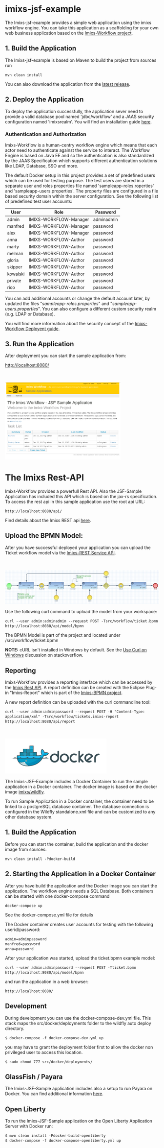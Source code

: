 # imixs-jsf-example


The Imixs-jsf-example provides a simple web application using the imixs workflow engine.
You can take this application as a scaffolding for your own web business application based on the [Imixs-Workflow project](http://www.imixs.org).


## 1. Build the Application

The Imixs-jsf-example  is based on Maven to build the project from sources run

    mvn clean install
    
You can also download the application from the [latest release](https://github.com/imixs/imixs-jsf-example/releases).    

## 2. Deploy the Application
To deploy the application successfully, the application sever need to provide a valid database pool named 'jdbc/workflow' and a JAAS security configuration named 'imixsrealm'. You will find an installation guide [here](http://www.imixs.org/doc/sampleapplication.html).




### Authentication and Authorization

Imixs-Workflow is a human-centry workflow engine which means that each actor need to authenticate against the service to interact. The Workflow Engine is based on Java EE and so the authentication is also standardized by the JAAS Specification which supports different authentication solutions like LDAP, Database, SSO and more.  

The default Docker setup in this project provides a set of predefined users which can be used for testing purpose. The test users are stored in a separate user and roles properties file named 'sampleapp-roles.roperties' and 'sampleapp-users.properties'. The property files are configured in a file based security domain within the server configuration. See the following list of predefined test user accounts:


| User    | Role                   | Password |
|---------|------------------------|----------|
| admin   | IMIXS-WORKFLOW-Manager | adminadmin |
| manfred | IMIXS-WORKFLOW-Manager | password |
| alex    | IMIXS-WORKFLOW-Manager | password |
| anna    | IMIXS-WORKFLOW-Author  | password |
| marty   | IMIXS-WORKFLOW-Author  | password |
| melman  | IMIXS-WORKFLOW-Author  | password |
| gloria  | IMIXS-WORKFLOW-Author  | password |
| skipper | IMIXS-WORKFLOW-Author  | password |
| kowalski| IMIXS-WORKFLOW-Author  | password |
| private | IMIXS-WORKFLOW-Author  | password |
| rico    | IMIXS-WORKFLOW-Author  | password |


You can add additional accounts or change the default account later, by updated the files "_sampleapp-roles.properties_" and "_sampleapp-users.properties_". You can also configure a different custom security realm (e.g. LDAP or Database). 

You will find more information about the security concept of the [Imixs-Workflow Deployent guide](http://www.imixs.org/doc/deployment/security.html).


## 3. Run the Application
After deployment you can start the sample application from:

[http://localhost:8080/](http://localhost:8080/)

<br><br><img width="75%" src="sample.png">


# The Imixs Rest-API

Imixs-Workflow provides a powerfull Rest API. Also the JSF-Sample Application has included this API which is based on the jax-rs specification. 
To access the rest api in this sample application use the root api URL:

    http://localhost:8080/api/

Find details about the Imixs REST api [here](http://www.imixs.org/doc/restapi/index.html). 

## Upload the BPMN Model:

After you have successful deployed your application you can upload the Ticket workflow model via the [Imixs-REST Service API](http://www.imixs.org/doc/restapi/index.html). 

<br><br><img src="model-ticket.png">

Use the following curl command to upload the model from your workspace:

    curl --user admin:adminadmin --request POST -Tsrc/workflow/ticket.bpmn http://localhost:8080/api/model/bpmn

The BPMN Model is part of the project and located under /src/workflow/ticket.bpmn


**NOTE:** cURL isn't installed in Windows by default. See the [Use Curl on Windows](https://stackoverflow.com/questions/9507353/how-do-i-install-and-use-curl-on-windows) discussion on stackoverflow.


## Reporting

Imixs-Workflow provides a reporting interface which can be accessed by the [Imixs Rest API](http://www.imixs.org/doc/restapi/reportservice.html). A report definition can be created with the Eclipse Plug-in "Imixs-Report" which is part of the [Imixs-BPMN project](http://www.imixs.org/doc/modelling/index.html).

A new report definition can be uploaded with the curl commandline tool:

    curl --user admin:adminpassword --request POST -H "Content-Type: application/xml" -Tsrc/workflow/tickets.imixs-report http://localhost:8080/api/report






<br><br><img src="small_h-trans.png">


The Imixs-JSF-Example includes a Docker Container to run the sample application in a Docker container. 
The docker image is based on the docker image [imixs/wildfly](https://hub.docker.com/r/imixs/wildfly/).

To run Sample Application in a Docker container, the container need to be linked to a postgreSQL database container. The database connection is configured in the Wildfly standalone.xml file and can be customized to any other database system. 

## 1. Build the Application
Before you can start the container, build the application and the docker image from sources:


	mvn clean install -Pdocker-build
	
## 2. Starting the Application in a Docker Container

After you have build the application and the Docker image you can start the application. The workflow engine needs a SQL Database. Both containers can be started with one docker-compose command

	docker-compose up

See the docker-compose.yml file for details

The Docker container creates user accounts for testing with the following userid/password:

    admin=adminpassword
    manfred=password
    anna=password

After your application was started, upload the ticket.bpmn example model:

	curl --user admin:adminpassword --request POST -Tticket.bpmn http://localhost:8080/api/model/bpmn

and run the application in a web browser:	

	http://localhost:8080/
	
	
## Development

During development you can use the docker-compose-dev.yml file. This stack maps the src/docker/deployments folder to the wildfly auto deploy directory. 

	$ docker-compose -f docker-compose-dev.yml up
	
you may have to grant the deployment folder first to allow the docker non privileged user to access this location.

	$ sudo chmod 777 src/docker/deployments/
	
## GlassFish / Payara

The Imixs-JSF-Sample application includes also a setup to run Payara on Docker. You can find additional information [here](src/docker/configuration/payara/).	
	 
	 
## Open Liberty 

To run the 	 Imixs-JSF-Sample application on the Open Liberty Application Server with Docker run:

	$ mvn clean install -Pdocker-build-openliberty
	$ docker-compose -f docker-compose-openliberty.yml up
	
	
	
	
	
	
	